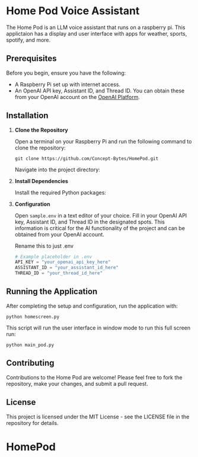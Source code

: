 # Home Pod Voice Assistant

The Home Pod is an LLM voice assistant that runs on a raspberry pi. This applictaion has a display and user interface with apps for weather, sports, spotify, and more.

## Prerequisites

Before you begin, ensure you have the following:
- A Raspberry Pi set up with internet access.
- An OpenAI API key, Assistant ID, and Thread ID. You can obtain these from your OpenAI account on the [OpenAI Platform](https://platform.openai.com/assistants).

## Installation

1. **Clone the Repository**

   Open a terminal on your Raspberry Pi and run the following command to clone the repository:

   ```git clone https://github.com/Concept-Bytes/HomePod.git```

   Navigate into the project directory:

2. **Install Dependencies**

    Install the required Python packages:

3. **Configuration**

    Open `sample.env` in a text editor of your choice. Fill in your OpenAI API key, Assistant ID, and Thread ID in the designated spots. This information is critical for the AI functionality of the project and can be         obtained from your OpenAI account.

   Rename this to just .env
    
    ```python
    # Example placeholder in .env
    API_KEY = "your_openai_api_key_here"
   ASSISTANT_ID = "your_assistant_id_here"
   THREAD_ID = "your_thread_id_here"

    
## Running the Application

After completing the setup and configuration, run the application with:

```python homescreen.py```

This script will run the user interface in window mode to run this full screen run:

```python main_pod.py```


## Contributing
Contributions to the Home Pod are welcome! Please feel free to fork the repository, make your changes, and submit a pull request.

## License
This project is licensed under the MIT License - see the LICENSE file in the repository for details.
# HomePod
